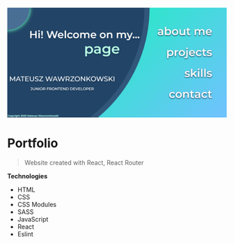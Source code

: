 
<a href="https://mateuszwawrzonkowski.github.io/Portfolio/#/"><img src="/src/assets/Projects/portfolioReadMe.png" title="Portfolio" alt="Portfolio"></a>

# Portfolio

> Website created with React, React Router

**Technologies**

- HTML
- CSS
- CSS Modules
- SASS
- JavaScript
- React
- Eslint


